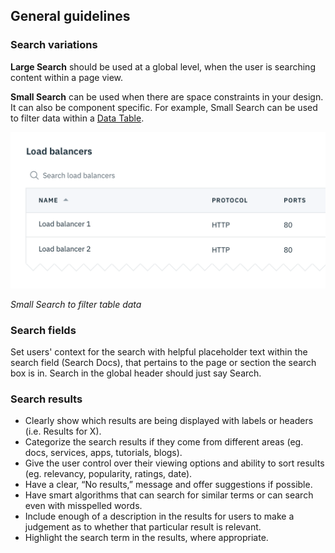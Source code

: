 ## General guidelines

### Search variations

**Large Search** should be used at a global level, when the user is searching content within a page view.

**Small Search** can be used when there are space constraints in your design. It can also be component specific. For example, Small Search can be used to filter data within a [Data Table](/components/data-table).

![Search on a table](images/search-usage-1.png)

_Small Search to filter table data_

### Search fields

Set users' context for the search with helpful placeholder text within the search field (Search Docs), that pertains to the page or section the search box is in. Search in the global header should just say Search.

### Search results

* Clearly show which results are being displayed with labels or headers (i.e. Results for X).
* Categorize the search results if they come from different areas (eg. docs, services, apps, tutorials, blogs).
* Give the user control over their viewing options and ability to sort results (eg. relevancy, popularity, ratings, date).
* Have a clear, “No results,” message and offer suggestions if possible.
* Have smart algorithms that can search for similar terms or can search even with misspelled words.
* Include enough of a description in the results for users to make a judgement as to whether that particular result is relevant.
* Highlight the search term in the results, where appropriate.
